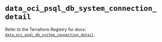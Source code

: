 # `data_oci_psql_db_system_connection_detail`

Refer to the Terraform Registry for docs: [`data_oci_psql_db_system_connection_detail`](https://registry.terraform.io/providers/hashicorp/oci/7.19.0/docs/data-sources/psql_db_system_connection_detail).

